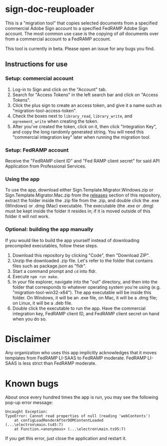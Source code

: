 # sign-doc-reuploader

This is a "migration tool" that copies selected documents from a specified commercial Adobe Sign account to a specified FedRAMP Adobe Sign account. The most common use case is the copying of *all* documents over from a commercial account to a FedRAMP account.

This tool is currently in beta. Please open an issue for any bugs you find.

## Instructions for use

### Setup: commercial account

1. Log-in to Sign and click on the "Account" tab.
2. Search for "Access Tokens" in the left search bar and click on "Access Tokens".
3. Click the plus sign to create an access token, and give it a name such as "migration-tool-access-token".
4. Check the boxes next to `library_read`, `library_write`, and `agreement_write` when creating the token.
5. After you've created the token, click on it, then click "Integration Key", and copy the long randomly generated string. You will need this "commercial integration key" later when running the migration tool.

### Setup: FedRAMP account

Receive the "FedRAMP client ID" and "Fed RAMP client secret" for said API Application from Professional Services.

### Using the app

To use the app, download either Sign.Template.Migrator.Windows.zip or Sign.Template.Migrator.Mac.zip from the [releases](https://github.com/rossgk2/sign-doc-reuploader/releases) section of this repository, extract the folder inside the .zip file from the .zip, and double click the .exe (Windows) or .dmg (Mac) executable. The executable (the .exe or .dmg) must be kept inside the folder it resides in; if it is moved outside of this folder it will not work. 

### Optional: building the app manually

If you would like to build the app yourself instead of downloading precompiled executables, follow these steps.

1. Download this repository by clicking "Code", then "Download ZIP".
2. Unzip the downloaded .zip file. Let's refer to the folder that contains files such as package.json as "fldr".
3. Start a command prompt and `cd` into fldr.
4. Execute `npm run make`.
5. In your file explorer, navigate into the "out" directory, and then into the folder that corresponds to whatever operating system you're using (e.g. "migration-tool-win32-x64"). The app executable will be inside this folder. On Windows, it will be an .exe file, on Mac, it will be a .dmg file; on Linux, it will be a .deb file.
6. Double click the executable to run the app. Have the commercial integration key, FedRAMP client ID, and FedRAMP client secret on hand when you do so.

# Disclaimer

Any organization who uses this app implicitly acknowledges that it moves templates from FedRAMP LI-SAAS to FedRAMP moderate. FedRAMP LI-SAAS is less strict than FedRAMP moderate.

# Known bugs

About once every hundred times the app is run, you may see the following pop-up error message:

```
Uncaught Exception:
TypeError: Cannot read properties of null (reading 'webContents')
	at configLoadRenderAfterDOMContentLoaded (...\electron\main.ts45:7)
	at Function.<anonymous> (...\electron\main.ts95:7)
```

If you get this error, just close the application and restart it.
